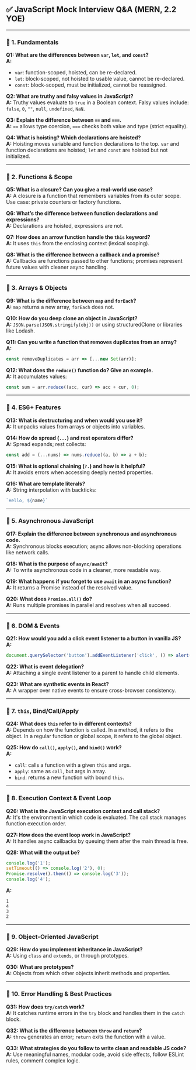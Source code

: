 ## ✅ JavaScript Mock Interview Q&A (MERN, 2.2 YOE)

---

### 🔹 1. Fundamentals

**Q1: What are the differences between `var`, `let`, and `const`?**  
**A:**
- `var`: function-scoped, hoisted, can be re-declared.
- `let`: block-scoped, not hoisted to usable value, cannot be re-declared.
- `const`: block-scoped, must be initialized, cannot be reassigned.

**Q2: What are truthy and falsy values in JavaScript?**  
**A:** Truthy values evaluate to `true` in a Boolean context. Falsy values include: `false`, `0`, `""`, `null`, `undefined`, `NaN`.

**Q3: Explain the difference between `==` and `===`.**  
**A:** `==` allows type coercion, `===` checks both value and type (strict equality).

**Q4: What is hoisting? Which declarations are hoisted?**  
**A:** Hoisting moves variable and function declarations to the top. `var` and function declarations are hoisted; `let` and `const` are hoisted but not initialized.

---

### 🔹 2. Functions & Scope

**Q5: What is a closure? Can you give a real-world use case?**  
**A:** A closure is a function that remembers variables from its outer scope. Use case: private counters or factory functions.

**Q6: What’s the difference between function declarations and expressions?**  
**A:** Declarations are hoisted, expressions are not.

**Q7: How does an arrow function handle the `this` keyword?**  
**A:** It uses `this` from the enclosing context (lexical scoping).

**Q8: What is the difference between a callback and a promise?**  
**A:** Callbacks are functions passed to other functions; promises represent future values with cleaner async handling.

---

### 🔹 3. Arrays & Objects

**Q9: What is the difference between `map` and `forEach`?**  
**A:** `map` returns a new array, `forEach` does not.

**Q10: How do you deep clone an object in JavaScript?**  
**A:** `JSON.parse(JSON.stringify(obj))` or using structuredClone or libraries like Lodash.

**Q11: Can you write a function that removes duplicates from an array?**  
**A:**
```js
const removeDuplicates = arr => [...new Set(arr)];
```

**Q12: What does the `reduce()` function do? Give an example.**  
**A:** It accumulates values:
```js
const sum = arr.reduce((acc, cur) => acc + cur, 0);
```

---

### 🔹 4. ES6+ Features

**Q13: What is destructuring and when would you use it?**  
**A:** It unpacks values from arrays or objects into variables.

**Q14: How do spread (`...`) and rest operators differ?**  
**A:** Spread expands; rest collects:
```js
const add = (...nums) => nums.reduce((a, b) => a + b);
```

**Q15: What is optional chaining (`?.`) and how is it helpful?**  
**A:** It avoids errors when accessing deeply nested properties.

**Q16: What are template literals?**  
**A:** String interpolation with backticks:
```js
`Hello, ${name}`
```

---

### 🔹 5. Asynchronous JavaScript

**Q17: Explain the difference between synchronous and asynchronous code.**  
**A:** Synchronous blocks execution; async allows non-blocking operations like network calls.

**Q18: What is the purpose of `async/await`?**  
**A:** To write asynchronous code in a cleaner, more readable way.

**Q19: What happens if you forget to use `await` in an async function?**  
**A:** It returns a Promise instead of the resolved value.

**Q20: What does `Promise.all()` do?**  
**A:** Runs multiple promises in parallel and resolves when all succeed.

---

### 🔹 6. DOM & Events

**Q21: How would you add a click event listener to a button in vanilla JS?**  
**A:**
```js
document.querySelector('button').addEventListener('click', () => alert('Clicked'));
```

**Q22: What is event delegation?**  
**A:** Attaching a single event listener to a parent to handle child elements.

**Q23: What are synthetic events in React?**  
**A:** A wrapper over native events to ensure cross-browser consistency.

---

### 🔹 7. `this`, Bind/Call/Apply

**Q24: What does `this` refer to in different contexts?**  
**A:** Depends on how the function is called. In a method, it refers to the object. In a regular function or global scope, it refers to the global object.

**Q25: How do `call()`, `apply()`, and `bind()` work?**  
**A:**
- `call`: calls a function with a given `this` and args.
- `apply`: same as `call`, but args in array.
- `bind`: returns a new function with bound `this`.

---

### 🔹 8. Execution Context & Event Loop

**Q26: What is the JavaScript execution context and call stack?**  
**A:** It's the environment in which code is evaluated. The call stack manages function execution order.

**Q27: How does the event loop work in JavaScript?**  
**A:** It handles async callbacks by queuing them after the main thread is free.

**Q28: What will the output be?**
```js
console.log('1');
setTimeout(() => console.log('2'), 0);
Promise.resolve().then(() => console.log('3'));
console.log('4');
```
**A:**
```
1
4
3
2
```

---

### 🔹 9. Object-Oriented JavaScript

**Q29: How do you implement inheritance in JavaScript?**  
**A:** Using `class` and `extends`, or through prototypes.

**Q30: What are prototypes?**  
**A:** Objects from which other objects inherit methods and properties.

---

### 🔹 10. Error Handling & Best Practices

**Q31: How does `try/catch` work?**  
**A:** It catches runtime errors in the `try` block and handles them in the `catch` block.

**Q32: What is the difference between `throw` and `return`?**  
**A:** `throw` generates an error; `return` exits the function with a value.

**Q33: What strategies do you follow to write clean and readable JS code?**  
**A:** Use meaningful names, modular code, avoid side effects, follow ESLint rules, comment complex logic.
